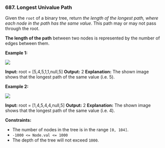 ### 687\. Longest Univalue Path

Given the `root` of a binary tree, return _the length of the longest path, where each node in the path has the same value_. This path may or may not pass through the root.

**The length of the path** between two nodes is represented by the number of edges between them.

**Example 1:**

![](https://assets.leetcode.com/uploads/2020/10/13/ex1.jpg)

**Input:** root = \[5,4,5,1,1,null,5\]
**Output:** 2
**Explanation:** The shown image shows that the longest path of the same value (i.e. 5).

**Example 2:**

![](https://assets.leetcode.com/uploads/2020/10/13/ex2.jpg)

**Input:** root = \[1,4,5,4,4,null,5\]
**Output:** 2
**Explanation:** The shown image shows that the longest path of the same value (i.e. 4).

**Constraints:**

*   The number of nodes in the tree is in the range `[0, 104]`.
*   `-1000 <= Node.val <= 1000`
*   The depth of the tree will not exceed `1000`.
